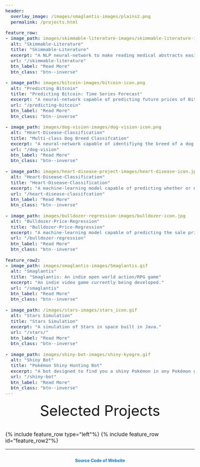 ```yaml
---
header:
  overlay_image: /images/smaglantis-images/plains2.png
  permalink: /projects.html

feature_row:
- image_path: images/skimmable-literature-images/skimmable-literature-icon.png
  alt: "Skimmable-Literature"
  title: "Skimmable-Literature"
  excerpt: "A NLP neural-network to make reading medical abstracts easier."
  url: "/skimmable-literature"
  btn_label: "Read More"
  btn_class: "btn--inverse"

- image_path: images/bitcoin-images/bitcoin-icon.png
  alt: "Predicting Bitcoin"
  title: "Predicting Bitcoin: Time Series Forecast"
  excerpt: "A neural-network capable of predicting future prices of Bitcoin."
  url: "/predicting-bitcoin"
  btn_label: "Read More"
  btn_class: "btn--inverse"

- image_path: images/dog-vision-images/dog-vision-icon.png
  alt: "Heart-Disease-Classification"
  title: "Multi-class Dog Breed Classifcation"
  excerpt: "A neural-network capable of identifiyng the breed of a dog given an image of a dog."
  url: "/dog-vision"
  btn_label: "Read More"
  btn_class: "btn--inverse"

- image_path: images/heart-disease-project-images/heart-disease-icon.jpg
  alt: "Heart-Disease-Classification"
  title: "Heart-Disease-Classification"
  excerpt: "A machine-learning model capable of predicting whether or not someone has heart disease based on their medical attributes."
  url: "/heart-disease-classifcation"
  btn_label: "Read More"
  btn_class: "btn--inverse"

- image_path: images/bulldozer-regression-images/bulldozer-icon.jpg
  alt: "Bulldozer-Price-Regression"
  title: "Bulldozer-Price-Regression"
  excerpt: "A machine-learning model capable of predicting the sale price of a bulldozer."
  url: "/bulldozer-regression"
  btn_label: "Read More"
  btn_class: "btn--inverse"

feature_row2:
- image_path: images/smaglantis-images/Smaglantis.gif
  alt: "Smaglantis"
  title: "Smaglantis: An indie open world action/RPG game"
  excerpt: "An indie video game currently being developed."
  url: "/smaglantis"
  btn_label: "Read More"
  btn_class: "btn--inverse"

- image_path: /images/stars-images/stars_icon.gif
  alt: "Stars Simulation"
  title: "Stars Simulation"
  excerpt: "A simulation of Stars in space built in Java."
  url: "/stars/"
  btn_label: "Read More"
  btn_class: "btn--inverse"

- image_path: images/shiny-bot-images/shiny-kyogre.gif
  alt: "Shiny Bot"
  title: "Pokémon Shiny Hunting Bot"
  excerpt: "A bot designed to find you a shiny Pokémon in any Pokémon game."
  url: "/shiny-bot"
  btn_label: "Read More"
  btn_class: "btn--inverse"
---
```


<div style="margin-bottom:1cm" align="center"><font size="55">Selected Projects</font></div>

{% include feature_row type="left"%}
{% include feature_row id="feature_row2"%}

<style type="text/css">
  body {
    font-size: 13pt;
  }

  .footer {
    text-align: center;
    margin-top: 2em;
    font-size: 14px;
    color: #555;
  }

  .footer-link {
    font-weight: bold;
    text-decoration: none;
    color: #007bff;
  }

  .footer-link:hover {
    text-decoration: underline;
  }
</style>

---

<div class="footer">
  <a href="https://github.com/samiekamal/samiekamal.github.io" class="footer-link">Source Code of Website</a>
</div>